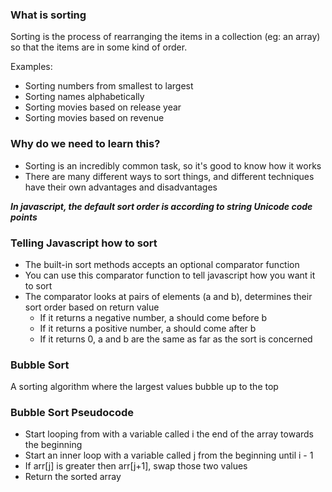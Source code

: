 ### What is sorting

Sorting is the process of rearranging the items in a collection (eg: an array) so that the items are in some kind of order.

Examples:

-   Sorting numbers from smallest to largest
-   Sorting names alphabetically
-   Sorting movies based on release year
-   Sorting movies based on revenue

### Why do we need to learn this?

-   Sorting is an incredibly common task, so it's good to know how it works
-   There are many different ways to sort things, and different techniques have their own advantages and disadvantages

**_In javascript, the default sort order is according to string Unicode code points_**

### Telling Javascript how to sort

-   The built-in sort methods accepts an optional comparator function
-   You can use this comparator function to tell javascript how you want it to sort
-   The comparator looks at pairs of elements (a and b), determines their sort order based on return value
    -   If it returns a negative number, a should come before b
    -   If it returns a positive number, a should come after b
    -   If it returns 0, a and b are the same as far as the sort is concerned

### Bubble Sort

A sorting algorithm where the largest values bubble up to the top

### Bubble Sort Pseudocode

-   Start looping from with a variable called i the end of the array towards the beginning
-   Start an inner loop with a variable called j from the beginning until i - 1
-   If arr[j] is greater then arr[j+1], swap those two values
-   Return the sorted array
